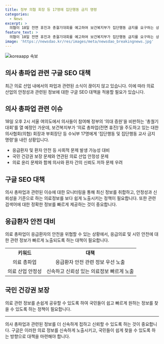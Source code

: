 ```yaml
---
title: 정부 의협 회장 등 17명에 집단행동 금지 명령
categories:
  - News
excerpt: >
  의협이 18일 전면 휴진과 총궐기대회를 예고하여 보건복지부가 집단행동 금지를 요구하는 상황이다. 복지부는 휴진이 국민 건강에 위해를 줄 수 있다고 지적하며 집단행동을 중단해야 한다고 밝혔으며, 법을 어기면 면허정지나 형사 처벌을 받을 수 있다고 경고했다. 18일에는 총궐기대회가 열릴 예정이며, 의대 증원안 재논의와 다양한 요구를 통해 정부에 대한 비판을 이어갈 계획이다.
feature_text: >
  의협이 18일 전면 휴진과 총궐기대회를 예고하여 보건복지부가 집단행동 금지를 요구하는 상황이다. 복지부는 휴진이 국민 건강에 위해를 줄 수 있다고 지적하며 집단행동을 중단해야 한다고 밝혔으며, 법을 어기면 면허정지나 형사 처벌을 받을 수 있다고 경고했다. 18일에는 총궐기대회가 열릴 예정이며, 의대 증원안 재논의와 다양한 요구를 통해 정부에 대한 비판을 이어갈 계획이다.
image: 'https://newsdao.kr/res/images/meta/newsdao_breakingnews.jpg'
---
```


<p><img src="https://newsdao.kr/res/images/meta/newsdao_breakingnews.jpg" alt="koreaapp 속보" /></p>

<h2 data-ke-size="size26">의사 총파업 관련 구글 SEO 대책</h2>

<p data-ke-size="size16">최근 의료 산업 내에서의 파업과 관련된 소식이 끊이지 않고 있습니다. 이에 따라 의료 산업의 안정성과 관련된 정보에 대한 구글 SEO 대책을 적용할 필요가 있습니다.</p>

<h2 data-ke-size="size24">의사 총파업 관련 이슈</h2>

<p data-ke-size="size16">18일 오후 2시 서울 여의도에서 의사들이 참여해 정부의 ‘의대 증원’을 비판하는 '총궐기대회'를 열 예정인 가운데, 보건복지부가 ‘의료 총파업(전면 휴진)’을 주도하고 있는 대한의사협회(의협) 회장과 부회장단 등 수뇌부 17명에게 ‘집단행동 및 집단행동 교사 금지 명령’을 내린 상황입니다.</p>

<ul>
  <li>응급환자 및 환자 안전 등 사회적 문제 발생 가능성 대비</li>
  <li>국민 건강권 보장 문제와 연관된 의료 산업 안정성 문제</li>
  <li>의료 윤리 문제와 함께 의사와 환자 간의 신뢰도 저하 문제 우려</li>
</ul>

<h2 data-ke-size="size24">구글 SEO 대책</h2>

<p data-ke-size="size16">의사 총파업과 관련된 이슈에 대한 모니터링을 통해 최신 정보를 취합하고, 안정성과 신뢰성을 기준으로 하는 의료정보를 보다 쉽게 노출시키는 정책이 필요합니다. 또한 관련 검색어에 대한 정확한 정보를 빠르게 제공하는 것이 중요합니다.</p>

<h2 data-ke-size="size24">응급환자 안전 대비</h2>

<p data-ke-size="size16">의료 총파업이 응급환자의 안전을 위협할 수 있는 상황에서, 응급의료 및 시민 안전에 대한 관련 정보가 빠르게 노출되도록 하는 대책이 필요합니다.</p>

<table>
  <tr>
    <td style="text-align: center; height: 17px;"><b>키워드</b></td>
    <td style="text-align: center; height: 17px;"><b>대책</b></td>
  </tr>
  <tr>
    <td style="text-align: center; height: 17px;">의료 총파업</td>
    <td style="text-align: center; height: 17px;">응급환자 안전 관련 정보 우선 노출</td>
  </tr>
  <tr>
    <td style="text-align: center; height: 17px;">의료 산업 안정성</td>
    <td style="text-align: center; height: 17px;">신속하고 신뢰성 있는 의료정보 빠르게 노출</td>
  </tr>
</table>

<h2 data-ke-size="size24">국민 건강권 보장</h2>

<p data-ke-size="size16">의료 관련 정보를 손쉽게 공유할 수 있도록 하여 국민들이 쉽고 빠르게 원하는 정보를 찾을 수 있도록 하는 정책이 필요합니다.</p>

<hr>

<p data-ke-size="size16">의사 총파업과 관련된 정보를 더 신속하게 접하고 신뢰할 수 있도록 하는 것이 중요합니다. 구글은 이러한 의료 정보를 신속하게 노출시키고, 국민들이 쉽게 찾을 수 있도록 하는 방향으로 대책을 마련해야 합니다.</p>

